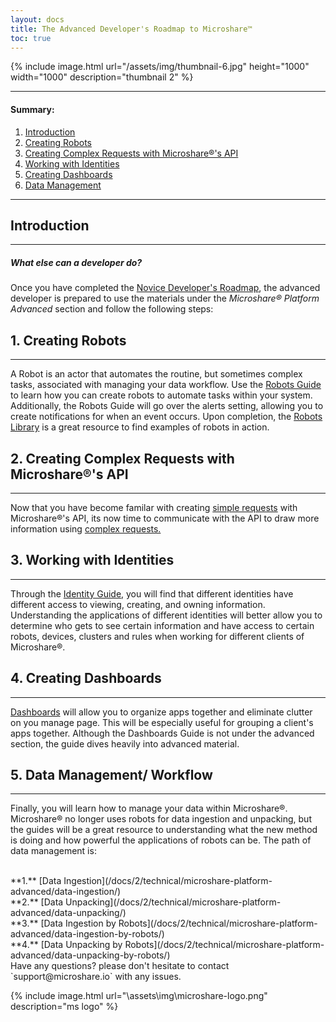 ```yaml
---
layout: docs
title: The Advanced Developer's Roadmap to Microshare™
toc: true
---
```



{% include image.html url="/assets/img/thumbnail-6.jpg" height="1000" width="1000" description="thumbnail 2" %}

---------------------------------------
#### Summary:
1. [Introduction](./#introduction)
2. [Creating Robots](./#1-creating-robots)
3. [Creating Complex Requests with Microshare®'s API](./#2-creating-complex-requests-with-microshares-api)
4. [Working with Identities](./#3-working-with-identities)
5. [Creating Dashboards](./#4-creating-dashboards)
6. [Data Management](./#5-data-management-workflow)


---------------------------------------
## Introduction
---------------------------------------
##### What else can a developer do?

Once you have completed the [Novice Developer's Roadmap](/docs/2/technical/quick-start/basic-dev-roadmap/), the advanced developer is prepared to use the materials under the <em> Microshare® Platform Advanced </em> section and follow the following steps:

## 1. Creating Robots
---------------------------------------
A Robot is an actor that automates the routine, but sometimes complex tasks, associated with managing your data workflow. Use the [Robots Guide](/docs/2/technical/microshare-platform-advanced/robots-guide/) to learn how you can create robots to automate tasks within your system. Additionally, the Robots Guide will go over the alerts setting, allowing you to create notifications for when an event occurs. Upon completion, the [Robots Library](/docs/2/technical/microshare-platform-advanced/robots-library/) is a great resource to find examples of robots in action.


## 2. Creating Complex Requests with Microshare®'s API
---------------------------------------

Now that you have become familar with creating [simple requests](/docs/2/technical/api/simple-requests/) with Microshare®'s API, its now time to communicate with the API to draw more information using [complex requests.](/docs/2/technical/api/complex-requests/)

## 3. Working with Identities
---------------------------------------

Through the [Identity Guide](/docs/2/technical/microshare-platform-advanced/identity-guide/), you will find that different identities have different access to viewing, creating, and owning information. Understanding the applications of different identities will better allow you to determine who gets to see certain information and have access to certain robots, devices, clusters and rules when working for different clients of Microshare®.  

## 4. Creating Dashboards
---------------------------------------

[Dashboards](/docs/2/technical/microshare-platform/dashboard-guide/) will allow you to organize apps together and eliminate clutter on you manage page. This will be especially useful for grouping a client's apps together. Although the Dashboards Guide is not under the advanced section, the guide dives heavily into advanced material. 

## 5. Data Management/ Workflow
---------------------------------------

Finally, you will learn how to manage your data within Microshare®. Microshare® no longer uses robots for data ingestion and unpacking, but the guides will be a great resource to understanding what the new method is doing and how powerful the applications of robots can be. The path of data management is:

<br>
**1.** [Data Ingestion](/docs/2/technical/microshare-platform-advanced/data-ingestion/)
<br>
**2.** [Data Unpacking](/docs/2/technical/microshare-platform-advanced/data-unpacking/)
<br>
**3.** [Data Ingestion by Robots](/docs/2/technical/microshare-platform-advanced/data-ingestion-by-robots/)
<br>
**4.** [Data Unpacking by Robots](/docs/2/technical/microshare-platform-advanced/data-unpacking-by-robots/)
<br>
Have any questions? please don't hesitate to contact `support@microshare.io` with any issues. 


{% include image.html url="\assets\img\microshare-logo.png"  description="ms logo" %}


